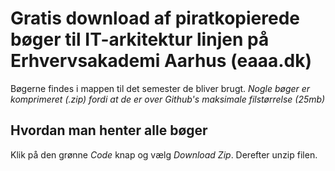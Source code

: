# Gratis download af piratkopierede bøger til IT-arkitektur linjen på Erhvervsakademi Aarhus (eaaa.dk)
Bøgerne findes i mappen til det semester de bliver brugt.
_Nogle bøger er komprimeret (.zip) fordi at de er over Github's maksimale filstørrelse (25mb)_
## Hvordan man henter alle bøger
Klik på den grønne _Code_ knap og vælg _Download Zip_. Derefter unzip filen.
